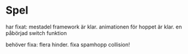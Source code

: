 # Spel

har fixat:
mestadel framework är klar.
animationen för hoppet är klar.
en påbörjad switch funktion


behöver fixa:
flera hinder.
fixa spamhopp
collision!
